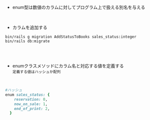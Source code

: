 - enum型は数値のカラムに対してプログラム上で扱える別名を与える  
<br>

- カラムを追加する  
```
bin/rails g migration AddStatusToBooks sales_status:integer
bin/rails db:migrate
```
<br>
<br>

- enumクラスメソッドにカラム名と対応する値を定義する  
`定義する値はハッシュか配列`  
<br>

```rb
#ハッシュ
enum sales_status: {
    reservation: 0,
    now_on_sale: 1,
    end_of_print: 2,
  }
```